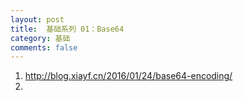 ```yaml
---
layout: post
title:  基础系列 01：Base64
category: 基础
comments: false
---
```

 
 
 1. <http://blog.xiayf.cn/2016/01/24/base64-encoding/>
 2. 
 
 
 
 
 
 
 
 
 
 
 
 
 
 
 
 
 
 
 
 
 
 
 
 
 
 